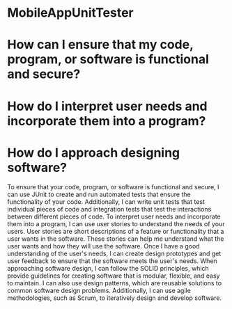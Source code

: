 # MobileAppUnitTester

# How can I ensure that my code, program, or software is functional and secure?
# How do I interpret user needs and incorporate them into a program?
# How do I approach designing software?

To ensure that your code, program, or software is functional and secure, I can use JUnit to create and run automated tests that ensure the functionality of your code. Additionally, I can write unit tests that test individual pieces of code and integration tests that test the interactions between different pieces of code. To interpret user needs and incorporate them into a program, I can  use user stories to understand the needs of your users. User stories are short descriptions of a feature or functionality that a user wants in the software. These stories can help me understand what the user wants and how they will use the software. Once I have a good understanding of the user's needs, I can create design prototypes and get user feedback to ensure that the software meets the user's needs. When approaching software design, I can follow the SOLID principles, which provide guidelines for creating software that is modular, flexible, and easy to maintain. I can also use design patterns, which are reusable solutions to common software design problems. Additionally, I can use agile methodologies, such as Scrum, to iteratively design and develop software.
